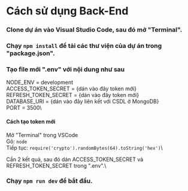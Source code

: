 # Cách sử dụng Back-End

### Clone dự án vào Visual Studio Code, sau đó mở "Terminal".

### Chạy `npm install` để tải các thư viện của dự án trong "package.json".

### Tạo file mới ".env" với nội dung như sau

NODE_ENV = development\
ACCESS_TOKEN_SECRET = {dán vào đây token mới}\
REFRESH_TOKEN_SECRET = {dán vào đây token mới}\
DATABASE_URI = {dán vào đây liên kết với CSDL ở MongoDB}\
PORT = 3500\

#### Cách tạo token mới

Mở "Terminal" trong VSCode\
Gõ: `node`\
Tiếp tục: `require('crypto').randomBytes(64).toString('hex')`\

Cần 2 kết quả, sau đó dán ACCESS_TOKEN_SECRET và REFRESH_TOKEN_SECRET trong ".env".\

### Chạy `npm run dev` để bắt đầu.
